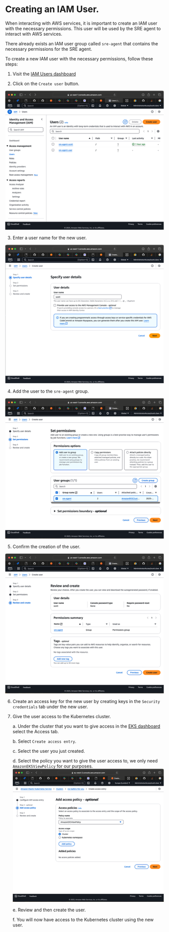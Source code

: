 # Creating an IAM User.

When interacting with AWS services, it is important to create an IAM user with the necessary permissions. This user will be used by the SRE agent to interact with AWS services.

There already exists an IAM user group called `sre-agent` that contains the necessary permissions for the SRE agent.

To create a new IAM user with the necessary permissions, follow these steps:

1. Visit the [IAM Users dashboard](https://us-east-1.console.aws.amazon.com/iam/home?region=eu-west-2#/users)

2. Click on the `Create user` button.

![iam-users-dashboard](imgs/iam/iam-users-dashboard.png)

3. Enter a user name for the new user.

![iam-user-details](imgs/iam/iam-user-details.png)

4. Add the user to the `sre-agent` group.

![iam-set-permissions](imgs/iam/iam-set-permissions.png)

5. Confirm the creation of the user.

![create-user](imgs/iam/create-user.png)

6. Create an access key for the new user by creating keys in the `Security credentials` tab under the new user.

7. Give the user access to the Kubernetes cluster.

    a. Under the cluster that you want to give access in the [EKS dashboard](https://eu-west-2.console.aws.amazon.com/eks/clusters?region=eu-west-2) select the Access tab.

    b. Select `Create access entry`.

    c. Select the user you just created.

    d. Select the policy you want to give the user access to, we only need `AmazonEKSViewPolicy` for our purposes.
    ![add-access-policy](imgs/iam/add-access-policy.png)

    e. Review and then create the user.

    f. You will now have access to the Kubernetes cluster using the new user.
